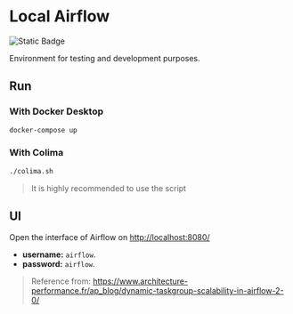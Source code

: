 # Local Airflow

![Static Badge](https://img.shields.io/badge/apache-airflow?style=flat-square&logo=apache-airflow&label=Airflow)

Environment for testing and development purposes.

## Run

### With Docker Desktop

```bash
docker-compose up
```

### With Colima

```bash
./colima.sh
```

> It is highly recommended to use the script

## UI

Open the interface of Airflow on [http://localhost:8080/](http://localhost:8080/)

* **username:** `airflow`.
* **password:** `airflow`.

> Reference from: <https://www.architecture-performance.fr/ap_blog/dynamic-taskgroup-scalability-in-airflow-2-0/>
